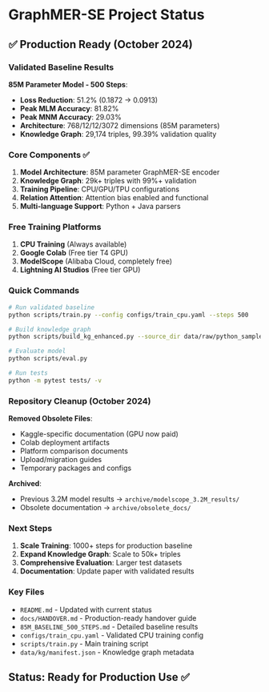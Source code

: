 # GraphMER-SE Project Status

## ✅ Production Ready (October 2024)

### Validated Baseline Results

**85M Parameter Model - 500 Steps**:
- **Loss Reduction**: 51.2% (0.1872 → 0.0913)
- **Peak MLM Accuracy**: 81.82%
- **Peak MNM Accuracy**: 29.03%
- **Architecture**: 768/12/12/3072 dimensions (85M parameters)
- **Knowledge Graph**: 29,174 triples, 99.39% validation quality

### Core Components ✅

1. **Model Architecture**: 85M parameter GraphMER-SE encoder
2. **Knowledge Graph**: 29k+ triples with 99%+ validation
3. **Training Pipeline**: CPU/GPU/TPU configurations
4. **Relation Attention**: Attention bias enabled and functional
5. **Multi-language Support**: Python + Java parsers

### Free Training Platforms

1. **CPU Training** (Always available)
2. **Google Colab** (Free tier T4 GPU)
3. **ModelScope** (Alibaba Cloud, completely free)
4. **Lightning AI Studios** (Free tier GPU)

### Quick Commands

```bash
# Run validated baseline
python scripts/train.py --config configs/train_cpu.yaml --steps 500

# Build knowledge graph
python scripts/build_kg_enhanced.py --source_dir data/raw/python_samples

# Evaluate model
python scripts/eval.py

# Run tests
python -m pytest tests/ -v
```

### Repository Cleanup (October 2024)

**Removed Obsolete Files**:
- Kaggle-specific documentation (GPU now paid)
- Colab deployment artifacts
- Platform comparison documents
- Upload/migration guides
- Temporary packages and configs

**Archived**:
- Previous 3.2M model results → `archive/modelscope_3.2M_results/`
- Obsolete documentation → `archive/obsolete_docs/`

### Next Steps

1. **Scale Training**: 1000+ steps for production baseline
2. **Expand Knowledge Graph**: Scale to 50k+ triples
3. **Comprehensive Evaluation**: Larger test datasets
4. **Documentation**: Update paper with validated results

### Key Files

- `README.md` - Updated with current status
- `docs/HANDOVER.md` - Production-ready handover guide
- `85M_BASELINE_500_STEPS.md` - Detailed baseline results
- `configs/train_cpu.yaml` - Validated CPU training config
- `scripts/train.py` - Main training script
- `data/kg/manifest.json` - Knowledge graph metadata

## Status: Ready for Production Use ✅
